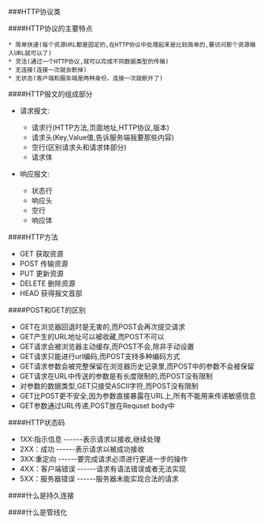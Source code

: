 ###HTTP协议类


####HTTP协议的主要特点
    
    * 简单快速(每个资源URL都是固定的,在HTTP协议中处理起来是比较简单的,要访问那个资源输入URL就可以了)
    * 灵活(通过一个HTTP协议,就可以完成不同数据类型的传输)
    * 无连接(连接一次就会断掉)
    * 无状态(客户端和服务端是两种身份，连接一次就断开了)


####HTTP报文的组成部分
    
* 请求报文:
            
    * 请求行(HTTP方法,页面地址,HTTP协议,版本)
    * 请求头(Key,Value值,告诉服务端我要那些内容)
    * 空行(区别请求头和请求体部分)
    * 请求体        
        
        
* 响应报文:

    * 状态行
    * 响应头
    * 空行
    * 响应体
    

####HTTP方法

 * GET    获取资源
 * POST   传输资源
 * PUT    更新资源
 * DELETE 删除资源
 * HEAD   获得报文首部

####POST和GET的区别

* GET在浏览器回退时是无害的,而POST会再次提交请求
* GET产生的URL地址可以被收藏,而POST不可以
* GET请求会被浏览器主动缓存,而POST不会,除非手动设置
* GET请求只能进行url编码,而POST支持多种编码方式
* GET请求参数会被完整保留在浏览器历史记录里,而POST中的参数不会被保留
* GET请求在URL中传送的参数是有长度限制的,而POST没有限制
* 对参数的数据类型,GET只接受ASCII字符,而POST没有限制
* GET比POST更不安全,因为参数直接暴露在URL上,所有不能用来传递敏感信息
* GET参数通过URL传递,POST放在Requset body中



####HTTP状态码

* 1XX:指示信息   ------表示请求以接收,继续处理
* 2XX：成功      ------表示请求以被成功接收
* 3XX:重定向     ------要完成请求必须进行更进一步的操作
* 4XX：客户端错误 ------请求有语法错误或者无法实现
* 5XX：服务器错误 ------服务器未能实现合法的请求

####什么是持久连接


####什么是管线化
